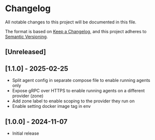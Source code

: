 # Changelog

All notable changes to this project will be documented in this file.

The format is based on [Keep a Changelog](https://keepachangelog.com/en/1.0.0/),
and this project adheres to [Semantic Versioning](https://semver.org/spec/v2.0.0.html).

## [Unreleased]

## [1.1.0] - 2025-02-25

- Split agent config in separate compose file to enable running agents only
- Expose gRPC over HTTPS to enable running agents on a different provider (zone)
- Add zone label to enable scoping to the provider they run on
- Enable setting docker image tag in env

## [1.0.0] - 2024-11-07

- Initial release